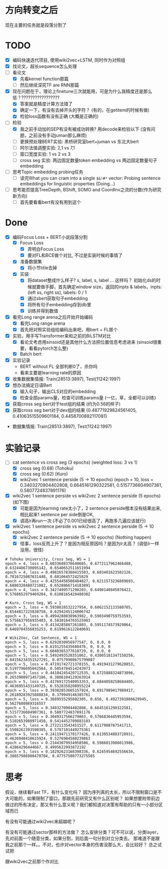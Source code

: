 # 方向转变之后

现在主要的任务就是段落分割了

# TODO

- [X] 编码快速迭代项目, 使用wiki2vec+LSTM, 同时作为对照组
- [X] 找论文，超长sequence怎么处理 
- [ ] 看论文
  - [X] 先看kernel function那篇
  - [ ] 然后继续深究TF are RNN那篇
- [X] 现在问题在于，理论上finetune三次就能用，可是为什么我精度还是那么低？?????????????????
  - [X] 答案就是精度计算方法错了
  - [X] 确定一下，有没有去掉开头的字符？ (有的，在getitem的时候有做)
  - [X] 检验loss函数有没有正确 (大概是正确的)
- [ ] 检验
  - [X] 我之前手动加的SEP有没有被成功转换? 用decode来检验以下 (没有问题，之前没有手动juman那么麻烦)
  - [ ] 更换预处理BERT实验: 黑桥研究室bert+juman vs 东北大bert
  - [ ] 阿尔法值调整实验: 2,1 vs 7,1
  - [ ] 窗口宽度实验: 1 vs 2 vs 3
  - [ ] cross seg 实验: 两边固定数量token embedding vs 两边固定数量句子embedding
- [ ] 思考Topic embedding probing任务
  - [ ] 读完What you can cram into a single `$&!#*` vector: Probing sentence embeddings for linguistic properties (Doing...)
- [ ] 思考能否提高TreeDepth, BShift, SOMO and CoordInv之流的分数(作为研究新方向)
  - [ ] 首先要看看bert有没有用到这个

# Done

- [X] 编码Focus Loss + BERT小说段落分割
  - [X] Focus Loss
    - [X] 弄明白Focus Loss
    - [X] 要对FL和BCE做个对比, 不过是实装时候的事情了
  - [X] 准备数据集
    - [X] 将小节title去掉
  - [X] 实装
    - [X] 将dataset整成什么样子? s, label, s, label ... 这样吗？ 初始化ds的时候就要做手脚，首先确定window size，返回的inpts & labels，inpts: (left ss,  right ss), labels: 0 / 1
    - [X] 通过sbert获取句子embedding
    - [X] 将所有句子embedding存到db里
    - [X] 训练并得到数值
- [X] 看完Long range arena之后开始开始编码
  - [X] 看完Long range arena
  - [X] 首先把对照实验组给编码出来吧，用bert + FL那个
- [X] 实验，用手写Transformer来和之前的BiLSTM对比
  - [X] 看论文考虑用sinsoid还是其他什么方法把位置信息考虑进来 (sinsoid很重要，看看pytorch怎么整)
  - [X] Batch bert
- [X] 实验记录 
  - BERT without FL 全部判断0了，杀你吗 
  - 看来主要是learning rate的原因
- [X] 收集数据集情报: Train(28513:3897), Test(11242:1997)
- [X] 想办法搞定日语Bert
  - [X] 输入句子，输出CLS对应的embedding
  - [X] 检查全部params量，检查可训练params量 (一亿，草，全都可以训练)
- [X] 获取cross seg bert对于test组的结果 (约为0.56的样子)
- [X] 获取cross seg bert对于dev组的结果 (0.48771929824561405, 0.41063515509601184, 0.4458700882117081)
* 数据集情报: Train(28513:3897), Test(11242:1997)

# 实验记录

- [ ] cat sentence vs cross seg (3 epochs) (weighted loss: 3 vs 1)
  - [X] cross seg (0.68) (Tohoku)
  - [X] cross seg (0.62) (Kuro)
  - [X] wiki2vec 1 sentence perside (5 -> 10 epochs)  (epoch = 10, loss = 0.3403270904402808, 0.6645161290322581, 0.5157736604907361, 0.5807724837891176)
- [X] wiki2vec 1 sentence perside vs wiki2vec 2 sentence perside (5 epochs) (如下图)
  - [X] 可能是因为learning rate太小了，2 sentence perside根本没有结果出来, 相比起来1 sentence per side倒是OK,
  - [X] 调高lr再run一次 (不必了0.001已经很高了，再跑多几遍应该就行)
- [X] wiki2vec 1 sentence perside vs wiki2vec 2 sentence perside (5 -> 10 epochs)
  - [X] wiki2vec 2 sentence perside (5 -> 10 epochs) (Nothing happen)
  - [X] 怪事，loss反而上升了？是因为相反原因吗？是因为lr太高？ (调低lr一样没用，很怪)

```
# Tohoku University, Cross Seg, WS = 1
epoch = 4, loss = 0.6033688376640685, 0.6772117962466488, 0.6324486730095142, 0.6540652511651994
epoch = 4, loss = 0.49816578360415503, 0.603401623502126, 0.7816725087631448, 0.681064572425829
epoch = 4, loss = 0.42554458508484827, 0.6211573236889693, 0.6880320480721082, 0.6528866714183891
epoch = 4, loss = 0.3427499571298203, 0.6490140845070422, 0.5768652979469204, 0.6108165429480382

# Kuro, Cross Seg, WS = 1
epoch = 3, loss = 0.5938028532227954, 0.6062152133580705, 0.6544817225838758, 0.6294245124006742
epoch = 3, loss = 0.4994288038963982, 0.5903490759753593, 0.5758637956935403, 0.5830164765525983
epoch = 3, loss = 0.4134285887261803, 0.5951174573929064, 0.6469704556835253, 0.6199616122840691

# Wiki2Vec, Cat Sentence, WS = 1
epoch = 5, loss = 0.6292030956977547, 0, 0.0, 0
epoch = 5, loss = 0.6191255435688476, 0, 0.0, 0
epoch = 5, loss = 0.6048365377610729, 0, 0.0, 0
epoch = 5, loss = 0.5492493520351062, 0.43005181347150256, 0.04156234351527291, 0.07579908675799087
epoch = 5, loss = 0.47191742721378155, 0.4919431279620853, 0.5197796695042564, 0.5054784514243973
epoch = 5, loss = 0.44104245420712535, 0.6725888324873096, 0.2653980971457186, 0.3806104129263914
epoch = 5, loss = 0.41769172540953353, 0.6844050258684405, 0.4636955433149725, 0.5528358208955224
epoch = 5, loss = 0.39382853665157924, 0.6917989417989417, 0.26189283925888834, 0.379949146385761
epoch = 5, loss = 0.3689555295602305, 0.656, 0.4927391086629945, 0.5627680869316557
epoch = 5, loss = 0.3403270904402808, 0.6645161290322581, 0.5157736604907361, 0.5807724837891176
epoch = 5, loss = 0.3049317566279863, 0.5766836445953594, 0.5102653980971458, 0.5414452709883103
epoch = 5, loss = 0.2722113543451527, 0.6117908787541713, 0.5508262393590385, 0.5797101449275361
epoch = 5, loss = 0.24119471178177426, 0.6139534883720931, 0.4626940410615924, 0.5276984580239863
epoch = 5, loss = 0.21443079934958506, 0.5986013986013986, 0.42864296444667, 0.4995622993872192
epoch = 5, loss = 0.18292623168398336, 0.6245954692556634, 0.38657986980470704, 0.47757500773275585
```


# 思考

假设，继续看Fast TF，有什么变化吗？ 
因为序列真的太长，所以不限制窗口是不大可能的，如果限制了窗口，那跟先前研究又有什么区别呢？
如果想要附带前边做过的所有决定，那又有什么意义呢？我们都知道对决策有帮助的只有一小部分区域而已

有没有可能通过wiki2vec来超越呢？

有没有可能通过sector那样的方法做？
怎么安排分类？可不可以说，分类layer，先对前面一个随意分类，如果分割，则后面一句分到对立分类去。
那难道不是跟我之前那个一样。。不对，也许对vector本身的伤害没那么大，会比较好？
总之试试把

跟wiki2vec之前那个作对比
